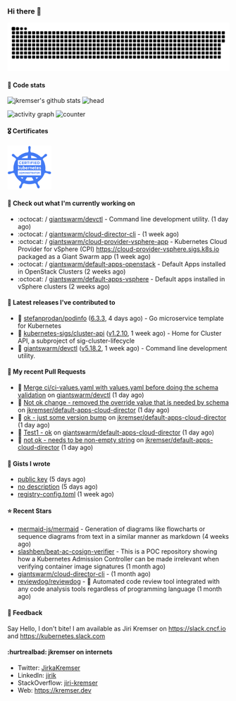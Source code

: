 ### Hi there 👋

![GitHub Snake](github-snake-dark.svg)

#### 📱 Code stats

![jkremser's github stats](https://github-readme-stats.vercel.app/api?username=jkremser&count_private=true&show_icons=true&hide_border=false&theme=tokyonight&title_color=5bcdec&bg_color=0d1117&border_radius=false) ![head](https://user-images.githubusercontent.com/535866/175570014-71166aaa-95f7-4a4f-869c-93a16481de4e.jpeg)


![activity graph](https://activity-graph.herokuapp.com/graph?username=jkremser&theme=react-dark)
![counter](https://komarev.com/ghpvc/?username=jkremser&color=5bcdec&style=for-the-badge)

#### 🎖 Certificates
<p align="left"><a href="https://www.credly.com/badges/8ca716d9-fa9b-42e6-b4a1-ad043baf5396/public_url">
<img src="https://raw.githubusercontent.com/cncf/artwork/master/other/cka/color/kubernetes-cka-color.png" alt="https://www.credly.com/badges/8ca716d9-fa9b-42e6-b4a1-ad043baf5396/public_url" width="100" height="100"/> </a>
</p>

#### 👷 Check out what I'm currently working on

- :octocat: / [giantswarm/devctl](https://github.com/giantswarm/devctl) - Command line development utility. (1 day ago)
- :octocat: / [giantswarm/cloud-director-cli](https://github.com/giantswarm/cloud-director-cli) -  (1 week ago)
- :octocat: / [giantswarm/cloud-provider-vsphere-app](https://github.com/giantswarm/cloud-provider-vsphere-app) - Kubernetes Cloud Provider for vSphere (CPI) https://cloud-provider-vsphere.sigs.k8s.io packaged as a Giant Swarm app (1 week ago)
- :octocat: / [giantswarm/default-apps-openstack](https://github.com/giantswarm/default-apps-openstack) - Default Apps installed in OpenStack Clusters (2 weeks ago)
- :octocat: / [giantswarm/default-apps-vsphere](https://github.com/giantswarm/default-apps-vsphere) - Default apps installed in vSphere clusters (2 weeks ago)

#### 🔭 Latest releases I've contributed to

- 🎉 [stefanprodan/podinfo](https://github.com/stefanprodan/podinfo) ([6.3.3](https://github.com/stefanprodan/podinfo/releases/tag/6.3.3), 4 days ago) - Go microservice template for Kubernetes
- 🎉 [kubernetes-sigs/cluster-api](https://github.com/kubernetes-sigs/cluster-api) ([v1.2.10](https://github.com/kubernetes-sigs/cluster-api/releases/tag/v1.2.10), 1 week ago) - Home for Cluster API, a subproject of sig-cluster-lifecycle
- 🎉 [giantswarm/devctl](https://github.com/giantswarm/devctl) ([v5.18.2](https://github.com/giantswarm/devctl/releases/tag/v5.18.2), 1 week ago) - Command line development utility.

#### 🔨 My recent Pull Requests

- 💪 [Merge ci/ci-values.yaml with values.yaml before doing the schema validation](https://github.com/giantswarm/devctl/pull/513) on [giantswarm/devctl](https://github.com/giantswarm/devctl) (1 day ago)
- 💪 [Not ok change - removed the override value that is needed by schema](https://github.com/jkremser/default-apps-cloud-director/pull/4) on [jkremser/default-apps-cloud-director](https://github.com/jkremser/default-apps-cloud-director) (1 day ago)
- 💪 [ok - just some version bump](https://github.com/jkremser/default-apps-cloud-director/pull/3) on [jkremser/default-apps-cloud-director](https://github.com/jkremser/default-apps-cloud-director) (1 day ago)
- 💪 [Test1 - ok](https://github.com/giantswarm/default-apps-cloud-director/pull/71) on [giantswarm/default-apps-cloud-director](https://github.com/giantswarm/default-apps-cloud-director) (1 day ago)
- 💪 [not ok - needs to be non-empty string](https://github.com/jkremser/default-apps-cloud-director/pull/2) on [jkremser/default-apps-cloud-director](https://github.com/jkremser/default-apps-cloud-director) (1 day ago)

#### 📓 Gists I wrote

- [public key](https://gist.github.com/873194a8e2942735cde99e60b4db9861) (5 days ago)
- [no description](https://gist.github.com/1d42a5d808778bc41afcc96222712a9e) (5 days ago)
- [registry-config.toml](https://gist.github.com/af7ada844585e8a0d1a6ee240327e25a) (1 week ago)

#### ⭐ Recent Stars

- [mermaid-js/mermaid](https://github.com/mermaid-js/mermaid) - Generation of diagrams like flowcharts or sequence diagrams from text in a similar manner as markdown (4 weeks ago)
- [slashben/beat-ac-cosign-verifier](https://github.com/slashben/beat-ac-cosign-verifier) - This is a POC repository showing how a Kubernetes Admission Controller can be made irrelevant when verifying container image signatures (1 month ago)
- [giantswarm/cloud-director-cli](https://github.com/giantswarm/cloud-director-cli) -  (1 month ago)
- [reviewdog/reviewdog](https://github.com/reviewdog/reviewdog) - 🐶 Automated code review tool integrated with any code analysis tools regardless of programming language (1 month ago)

#### 💬 Feedback

Say Hello, I don't bite! I am available as Jiri Kremser on https://slack.cncf.io and https://kubernetes.slack.com


#### :hurtrealbad: jkremser on internets

- Twitter: <a href="https://twitter.com/JirkaKremser">JirkaKremser</a>
- LinkedIn: <a href="https://www.linkedin.com/in/jirik/">jirik</a>
- StackOverflow: <a href="https://stackoverflow.com/users/1594980/jiri-kremser">jiri-kremser</a>
- Web: https://kremser.dev